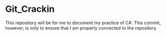 # Git_Crackin
This repository will be for me to document my practice of C#. This commit, however, is only to ensure that I am properly connected to the repository. 
